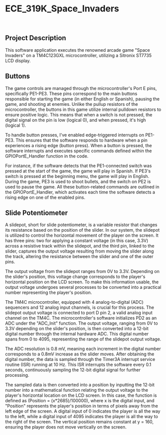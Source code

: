 # ECE_319K_Space_Invaders

<br />

## Project Description
This software application executes the renowned arcade game "Space Invaders" on a TM4C123GXL microcontroller, utilizing a Sitronix ST7735 LCD display.


## Buttons
The game controls are managed through the microcontroller's Port E pins, specifically PE1-PE3. These pins correspond to the main buttons responsible for starting the game (in either English or Spanish), pausing the game, and shooting at enemies. Unlike the pullup resistors of the microcontroller, the buttons in this game utilize internal pulldown resistors to ensure positive logic. This means that when a switch is not pressed, the digital signal on the pin is low (logical 0), and when pressed, it's high (logical 1).

To handle button presses, I've enabled edge-triggered interrupts on PE1-PE3. This ensures that the software responds to hardware when a pin experiences a rising edge (button press). When a button is pressed, the software interrupts and executes specific commands defined within the GPIOPortE_Handler function in the code.

For instance, if the software detects that the PE1-connected switch was pressed at the start of the game, the game will play in Spanish. If PE3's switch is pressed at the beginning menu, the game will play in English. During the game, PE3 is used to shoot bullets, and the switch on PE2 is used to pause the game. All these button-related commands are outlined in the GPIOPortE_Handler, which activates each time the software detects a rising edge on one of the enabled pins.

## Slide Potentiometer
A slidepot, short for slide potentiometer, is a variable resistor that changes its resistance based on the position of the slider. In our system, the slidepot is utilized to control the horizontal movement of the player on the screen. It has three pins: two for applying a constant voltage (in this case, 3.3V) across a resistive track within the slidepot, and the third pin, linked to the slider, captures the output voltage resulting from moving the slider along the track, altering the resistance between the slider and one of the outer pins.

The output voltage from the slidepot ranges from 0V to 3.3V. Depending on the slider's position, this voltage change corresponds to the player's horizontal position on the LCD screen. To make this information usable, the output voltage undergoes several processes to be converted into a practical number representing the player's position.

The TM4C microcontroller, equipped with 4 analog-to-digital (ADC) sequencers and 12 analog input channels, is crucial for this process. The slidepot output voltage is connected to port D pin 2, a valid analog input channel on the TM4C. The microcontroller's software initializes PD2 as an ADC under the "ADC_Init" function. The output voltage, ranging from 0V to 3.3V depending on the slider's position, is then converted into a 12-bit digital number through the internal hardware ADC. This digital number spans from 0 to 4095, representing the range of the slidepot output voltage.

The ADC resolution is 0.8 mV, meaning each increment in the digital number corresponds to a 0.8mV increase as the slider moves. After obtaining the digital number, the data is sampled through the Timer3A interrupt service routine (ISR) running at 10 Hz. This ISR interrupts the software every 0.1 seconds, continuously sampling the 12-bit digital signal for further processing.

The sampled data is then converted into a position by inputting the 12-bit number into a mathematical function relating the output voltage to the player's horizontal location on the LCD screen. In this case, the function is defined as (Position = (x*2685)/100000), where x is the digital input, and "Position" represents the player's position in terms of pixels away from the left edge of the screen. A digital input of 0 indicates the player is all the way to the left, while a digital input of 4095 indicates the player is all the way to the right of the screen. The vertical position remains constant at y = 160, ensuring the player does not move vertically on the screen.
